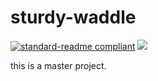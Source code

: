 # sturdy-waddle

[![standard-readme compliant](https://img.shields.io/badge/readme%20style-standard-brightgreen.svg?style=flat-square)](https://github.com/RichardLitt/standard-readme)
![](https://img.shields.io/badge/type-master-brightgreen)

this is a master project.
